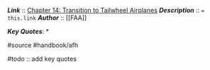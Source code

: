 ***Link***      :: [Chapter 14: Transition to Tailwheel Airplanes](https://www.faa.gov/sites/faa.gov/files/regulations_policies/handbooks_manuals/aviation/airplane_handbook/15_afh_ch14.pdf)
***Description***      :: `= this.link`
***Author*** :: [[FAA]]

***Key Quotes***:
* 

#source #handbook/afh 

#todo :: add key quotes
